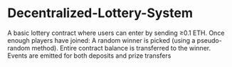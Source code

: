 # Decentralized-Lottery-System
A basic lottery contract where users can enter by sending ≥0.1 ETH. Once enough players have joined: A random winner is picked (using a pseudo-random method). Entire contract balance is transferred to the winner. Events are emitted for both deposits and prize transfers
